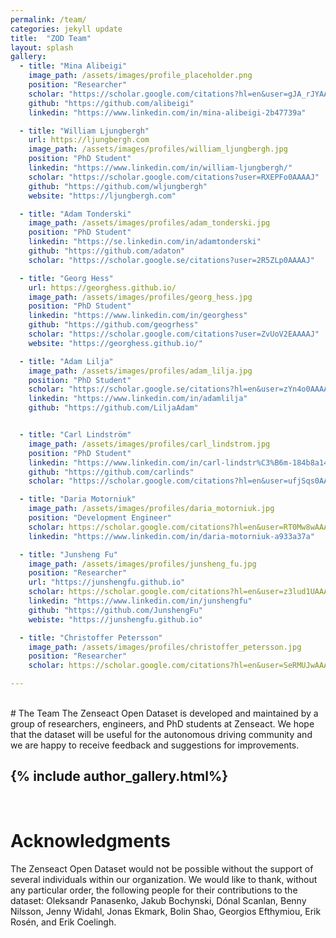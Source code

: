 ```yaml
---
permalink: /team/
categories: jekyll update
title:  "ZOD Team"
layout: splash
gallery:
  - title: "Mina Alibeigi"
    image_path: /assets/images/profile_placeholder.png
    position: "Researcher"
    scholar: "https://scholar.google.com/citations?hl=en&user=gJA_rJYAAAAJ"
    github: "https://github.com/alibeigi"
    linkedin: "https://www.linkedin.com/in/mina-alibeigi-2b47739a"

  - title: "William Ljungbergh"
    url: https://ljungbergh.com
    image_path: /assets/images/profiles/william_ljungbergh.jpg
    position: "PhD Student"
    linkedin: "https://www.linkedin.com/in/william-ljungbergh/"
    scholar: "https://scholar.google.com/citations?user=RXEPFo0AAAAJ"
    github: "https://github.com/wljungbergh"
    website: "https://ljungbergh.com"

  - title: "Adam Tonderski"
    image_path: /assets/images/profiles/adam_tonderski.jpg
    position: "PhD Student"
    linkedin: "https://se.linkedin.com/in/adamtonderski"
    github: "https://github.com/adaton"
    scholar: "https://scholar.google.se/citations?user=2R5ZLp0AAAAJ"

  - title: "Georg Hess"
    url: https://georghess.github.io/
    image_path: /assets/images/profiles/georg_hess.jpg
    position: "PhD Student"
    linkedin: "https://www.linkedin.com/in/georghess"
    github: "https://github.com/geogrhess"
    scholar: "https://scholar.google.com/citations?user=ZvUoV2EAAAAJ"
    website: "https://georghess.github.io/"

  - title: "Adam Lilja"
    image_path: /assets/images/profiles/adam_lilja.jpg
    position: "PhD Student"
    scholar: "https://scholar.google.se/citations?hl=en&user=zYn4o0AAAAAJ"
    linkedin: "https://www.linkedin.com/in/adamlilja"
    github: "https://github.com/LiljaAdam"


  - title: "Carl Lindström"
    image_path: /assets/images/profiles/carl_lindstrom.jpg
    position: "PhD Student"
    linkedin: "https://www.linkedin.com/in/carl-lindstr%C3%B6m-184b8a149/"
    github: "https://github.com/carlinds"
    scholar: "https://scholar.google.com/citations?hl=en&user=ufjSqs0AAAAJ"

  - title: "Daria Motorniuk"
    image_path: /assets/images/profiles/daria_motorniuk.jpg
    position: "Development Engineer"
    scholar: https://scholar.google.com/citations?hl=en&user=RT0Mw8wAAAAJ
    linkedin: "https://www.linkedin.com/in/daria-motorniuk-a933a37a"

  - title: "Junsheng Fu"
    image_path: /assets/images/profiles/junsheng_fu.jpg
    position: "Researcher"
    url: "https://junshengfu.github.io"
    scholar: https://scholar.google.com/citations?hl=en&user=z3lud1UAAAAJ
    linkedin: "https://www.linkedin.com/in/junshengfu"
    github: "https://github.com/JunshengFu"
    webiste: "https://junshengfu.github.io"

  - title: "Christoffer Petersson"
    image_path: /assets/images/profiles/christoffer_petersson.jpg
    position: "Researcher"
    scholar: https://scholar.google.com/citations?hl=en&user=SeRMUJwAAAAJ

---
```

<br>
# The Team
The Zenseact Open Dataset is developed and maintained by a group of researchers, engineers, and PhD students at Zenseact. We hope that the dataset will be useful for the autonomous driving community and we are happy to receive feedback and suggestions for improvements.

{% include author_gallery.html%}
---
<br>

# Acknowledgments
The Zenseact Open Dataset would not be possible without the support of several individuals within our organization. We would like to thank, without any particular order, the following people for their contributions to the dataset: Oleksandr Panasenko, Jakub Bochynski, Dónal Scanlan, Benny Nilsson, Jenny Widahl, Jonas Ekmark, Bolin Shao, Georgios Efthymiou, Erik Rosén, and Erik Coelingh.